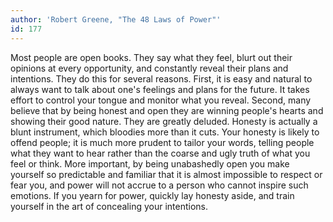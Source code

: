 ```yaml
---
author: 'Robert Greene, "The 48 Laws of Power"'
id: 177
---
```


Most people are open books. They say what they feel, blurt out their opinions at every opportunity, and constantly reveal their plans and intentions. They do this for several reasons. First, it is easy and natural to always want to talk about one's feelings and plans for the future. It takes effort to control your tongue and monitor what you reveal. Second, many believe that by being honest and open they are winning people's hearts and showing their good nature. They are greatly deluded. Honesty is actually a blunt instrument, which bloodies more than it cuts. Your honesty is likely to offend people; it is much more prudent to tailor your words, telling people what they want to hear rather than the coarse and ugly truth of what you feel or think. More important, by being unabashedly open you make yourself so predictable and familiar that it is almost impossible to respect or fear you, and power will not accrue to a person who cannot inspire such emotions. If you yearn for power, quickly lay honesty aside, and train yourself in the art of concealing your intentions.